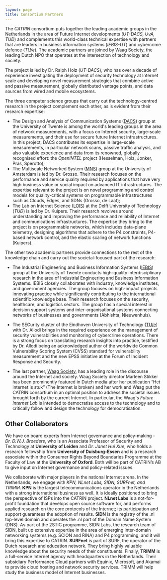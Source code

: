 ```yaml
---
layout: page
title: Consortium Partners
---
```


The *CATRIN* consortium puts together the leading academic groups in the Netherlands in the area of Future Internet developments (*UT-DACS, UvA, TUD*) and complements this world-class technical expertise with partners that are leaders in business information systems (*IEBIS-UT*) and cybercrime defence (*TU/e*). The academic partners are joined by Waag Society, the leading Dutch NPO that operates at the intersection of technology and society. 

The project is led by Dr. Ralph Holz (*UT-DACS*), who has over a decade of experience investigating the deployment of security technology at Internet scale and developing novel measurement strategies that combine active and passive measurement, globally distributed vantage points, and data sources from wired and mobile ecosystems. 

The three computer science groups that carry out the technology-centred research in the project complement each other, as is evident from their research expertise:
 
* The Design and Analysis of Communication Systems ([DACS](https://www.utwente.nl/en/eemcs/dacs/)) group at the University of Twente is among the world's leading groups in the area of network measurements, with a focus on Internet security, large-scale measurements, and their use for secure future Internet infrastructures. In this project, DACS contributes its expertise in large-scale measurements, in particular network scans, passive traffic analysis, and also valuable experience and data from its renowned, globally recognised effort: the *OpenINTEL* project (Hesselman, Holz, Jonker, Pras, Sperotto);
* The Multiscale Networked System ([MNS](https://mns-research.nl)) group at the University of Amsterdam is led by Dr. Grosso. Their research focuses on the performance and service quality required by applications that have very high business value or social impact on advanced IT infrastructures. The expertise relevant to the project is on novel programming and control models for quality-critical systems on programmable infrastructures such as Clouds, Edges, and SDNs (Grosso, de Laat);
* The Lab on Internet Science ([LOIS](https://fernandokuipers.nl/LOIS/)) at the Delft University of Technology (*TUD*) is led by Dr. Kuipers. Their  research revolves around understanding and improving the performance and reliability of Internet and communications infrastructures. The expertise they bring to the project is on programmable networks, which includes data-plane telemetry, designing algorithms that adhere to the P4 constraints, P4-based network control, and the elastic scaling of network functions (Kuipers).

The other two academic partners provide connections to the rest of the knowledge chain and carry out the societal-focused part of the research:

* The Industrial Engineering and Business Information Systems ([IEBIS](https://www.utwente.nl/en/bms/iebis/)) group at the University of Twente conducts high-quality interdisciplinary research in the area of Industrial Engineering and Business Information Systems. IEBIS closely collaborates with industry, knowledge institutes, and government agencies. The group focuses on high-impact projects innovating practice while significantly contributing to the international scientific knowledge base. Their research focuses on the security, healthcare, and logistics sectors. The group has a special interest in decision support systems and inter-organisational systems connecting networks of businesses and governments (Abhishta, Nieuwenhuis).

* The SECurity cluster of the Eindhoven University of Technology ([TU/e](https://www.tue.nl/en/)) with Dr. Allodi brings in the required experience on the management of security vulnerabilities and monitoring of cybercrime operations. There is a strong focus on translating research insights into practice, testified by Dr. Allodi being an acknowledged author of the worldwide Common Vulnerability Scoring System (CVSS) standard for vulnerability measurement and the new EPSS initiative at the Forum of Incident Response and Security.

* The last partner, [Waag Society](https://waag.org), has a leading role in the discourse around the Internet and society.  Waag Society director Marleen Stikker has been prominently featured in Dutch media after her publication “Het internet is stuk” (The Internet is broken) and her work and Waag put the CATRIN consortium in an optimal position to address the societal issues brought forth by the current Internet. In particular, the Waag's *Future Internet Lab* is intended to democratise access to the technology and to critically follow and design the technology for democratisation.

## Other Collaborators

We have on board experts from Internet governance and policy-making - *Dr. D.W.J. Broeders*,  who is an Associate Professor of Security and Technology at **University of Leiden** and *Dr. Janet Hui Xue*, who holds a research fellowship from **University of Duisburg-Essen** and is a research associate within the Consumer Rights Beyond Boundaries Programme at the Faculty of Law at the **University of Oxford**. Both will be part of CATRIN’s AB to give input on Internet governance and policy-related issues.

We collaborate with major players in the national Internet arena. In the Netherlands, we engage with *KPN, NLnet Labs, SIDN, SURFnet, and TRIMM*. **KPN** is the largest telecommunications operator in the Netherlands with a strong international business as well. It is ideally positioned to bring the perspective of ISPs into the CATRIN project. **NLnet Labs** is a not-for-profit foundation that develops open source software for, and performs applied research on the core protocols of the Internet; its participation and support guarantees the adoption of results. **SIDN** is the registry of the .nl top-level domain and operates the .nl part of the Domain Name System (DNS). As part of the 2STiC programme, SIDN Labs, the research team of SIDN, built up extensive expertise in the area of emerging inter-domain networking systems (e.g. SCION and RINA) and P4 programming, and it will bring this expertise to CATRIN. **SURFnet** is part of SURF, the operator of the Dutch research and education network. They bring highly valuable knowledge about the security needs of their constituents. Finally, **TRIMM** is a full-service Internet agency with headquarters in the Netherlands. Their subsidiary Performance Cloud partners with Equinix, Microsoft, and Akamai to provide cloud hosting and network security services. TRIMM will help study the business model of Internet businesses.
